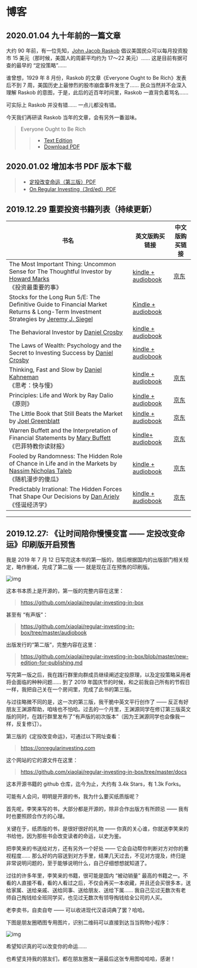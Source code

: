 # 博客



## 2020.01.04 九十年前的一篇文章

大约 90 年前，有一位先知，[John Jacob Raskob](https://en.wikipedia.org/wiki/John_J._Raskob) 倡议美国民众可以每月投资股市 15 美元（那时候，美国人的周薪平均约为 17～22 美元）…… 这是目前有据可查的最早的 “定投策略”…… 

谁曾想，1929 年 8 月份，Raskob 的文章《Everyone Ought to Be Rich》发表后不到 7 周，美国历史上最惨烈的股市崩盘事件发生了…… 民众当然并不会深入理解 Raskob 的意图，于是，此后的近百年时间里，Raskob 一直背负着骂名……

可实际上 Raskob 并没有错…… 一点儿都没有错。

今天我们再研读 Raskob 当年的文章，会有另外一番滋味。

> Everyone Ought to Be Rich
>
> > * [Text Edition](/blog/Everybody-Ought-to-Be-Rich-1929-by-John-Raskob/)
> > * [Download PDF](/blog/Everybody-Ought-to-Be-Rich-1929-by-John-Raskob/EverybodyOughtToBeRich.pdf)



## 2020.01.02 增加本书 PDF 版本下载

> * [定投改变命运（第三版）PDF](https://onregularinvesting.com/pdf/on-regularinvesting-cn.pdf)
> * [On Regular Investing（3rd/ed）PDF](https://onregularinvesting.com/pdf/on-regularinvesting-en.pdf)

## 2019.12.29 重要投资书籍列表（持续更新）

| 书名                                                         | 英文版购买链接                                               | 中文版购买链接                            |
| ------------------------------------------------------------ | ------------------------------------------------------------ | ----------------------------------------- |
| The Most Important Thing: Uncommon Sense for The Thoughtful Investor by [Howard Marks](https://www.amazon.com/Howard-Marks/e/B004LE5B00/ref=dp_byline_cont_all_1)<br />《投资最重要的事》 | [kindle + audiobook](https://www.amazon.com/Most-Important-Thing-Uncommon-Thoughtful/dp/B0090VTBGO/) | [京东](https://item.jd.com/12558042.html) |
|Stocks for the Long Run 5/E: The Definitive Guide to Financial Market Returns & Long-Term Investment Strategies by [Jeremy J. Siegel](https://www.amazon.com/Jeremy-J-Siegel/e/B000AR9N42/ref=dp_byline_cont_ebooks_1)|[Kindle + audiobook](https://www.amazon.com/dp/B00GWSXX26/)||
| The Behavioral Investor by [Daniel Crosby](https://www.amazon.com/Daniel-Crosby/e/B00O72MW1W/ref=dp_byline_cont_all_1) | [kindle + audiobook](https://www.amazon.com/The-Behavioral-Investor/dp/B07T69W543/) |                                           |
| The Laws of Wealth: Psychology and the Secret to Investing Success by [Daniel Crosby](https://www.amazon.com/Daniel-Crosby/e/B00O72MW1W/ref=dp_byline_cont_all_1) | [kindle + audiobook](https://www.amazon.com/Laws-Wealth-Psychology-Investing-Success/) |                                           |
| Thinking, Fast and Slow by [Daniel Kahneman](https://www.amazon.com/Daniel-Kahneman/e/B001ILFNQG/ref=dp_byline_cont_all_1)<br />《思考：快与慢》 | [kindle + audiobook](https://www.amazon.com/Thinking-Fast-and-Slow/dp/B005Z9GAJG/) | [京东](https://item.jd.com/11029168.html) |
| Principles: Life and Work by Ray Dalio<br />《原则》 | [kindle + audiobook](https://www.amazon.com/Simon-Schuster-Audio-Principles-Life/dp/B074B2CZJG/) | [京东](https://item.jd.com/12257413.html) |
| The Little Book that Still Beats the Market by [Joel Greenblatt](https://www.amazon.com/Joel-Greenblatt/e/B000APHNTQ/ref=dp_byline_cont_all_1) | [kindle + audiobook](https://www.amazon.com/Little-Book-Still-Beats-Market/dp/B00435KR9C/) | [京东](https://item.jd.com/63819136479.html) |
| Warren Buffett and the Interpretation of Financial Statements by [Mary Buffett](https://www.amazon.com/Mary-Buffett/e/B004MUG92W/ref=dp_byline_cont_book_1)<br />《巴菲特教你读财报》 | [kindle+ audiobook](https://www.amazon.com/Warren-Buffett-Interpretation-Financial-Statements/dp/1849833192/) | [京东](https://item.jd.com/11732393.html) |
| Fooled by Randomness: The Hidden Role of Chance in Life and in the Markets by [Nassim Nicholas Taleb](https://www.amazon.com/Nassim-Nicholas-Taleb/e/B000APVZ7W/ref=dp_byline_cont_all_1)<br />《随机漫步的傻瓜》 | [kindle + audiobook](https://www.amazon.com/Fooled-Randomness-Hidden-Chance-Markets/dp/B0012IZFRW/) | [京东](https://item.jd.com/57536995960.html) |
| Predictably Irrational: The Hidden Forces That Shape Our Decisions by [Dan Ariely](https://www.amazon.com/Dan-Ariely/e/B001J93B34/ref=dp_byline_cont_all_1)<br />《怪诞经济学》 | [kindle + audiobook](https://www.amazon.com/Predictably-Irrational-Hidden-Forces-Decisions/dp/B0014EAHNQ/) | [京东](https://item.jd.com/12284718.html) |



-----

## 2019.12.27: 《让时间陪你慢慢变富 —— 定投改变命运》印刷版开启预售

我是 2019 年 7 月 12 日写完这本书的第一版的，随后根据国内的出版部门相关规定，略作删减，完成了第二版 —— 就是现在正在预售的印刷版。

![img](images/IMG_0196.png)

这本书本质上是开源的，第一版的完整内容在这里：

> https://github.com/xiaolai/regular-investing-in-box

甚至有 “有声版”：

> https://github.com/xiaolai/regular-investing-in-box/tree/master/audiobook

出版发行的“第二版”，完整内容在这里：

> https://github.com/xiaolai/regular-investing-in-box/blob/master/new-edition-for-publishing.md

写完第一版之后，我在践行群里向群成员继续阐述定投原理，以及定投策略采用者将会面临的种种问题…… 到了 2019 年国庆节的时候，和之前我自己所有的节假日一样，我把自己关在一个房间里，完成了此书的第三版。

与过往略微不同的是，这一次的第三版，我干脆中英文平行创作了 —— 反正有好朋友王渊源帮助，咱啥也不怕哈。过去的一个月里，王渊源同学在修订第三版英文版的同时，在践行群里发布了“有声版的初次版本”（因为王渊源同学也会像我一样，反复修订）。

第三版的《定投改变命运》，可通过以下网址查看：

> https://onregularinvesting.com

这个网站的它的源文件在这里：

> https://github.com/xiaolai/regular-investing-in-box/tree/master/docs

这本开源书籍的 github 仓库，迄今为止，大约有 3.4k Stars，有 1.3k Forks。

可能有人会问，明明是开源的书，我为什么要买纸质版呢？

首先呢，李笑来写的书，大部分都是开源的，除非合作出版方有所顾忌 —— 我有时也要照顾合作方的心理。

关键在于，纸质版的书，是很好很好的礼物 —— 你真的关心谁，你就送李笑来的书给他，因为那些书会改变读者的命运，以史为鉴。

把李笑来的书送给对方，还有另外一个好处 —— 它会自动帮你判断对方对你的重视程度…… 那么好的内容送到对方手里，结果几天过去，不见对方提及，终归是非常说明问题的，至于能够说明什么，自己仔细想想就知道了。

过往的许多年里，李笑来的书籍，很可能是国内 “被动销量” 最高的书籍之一。不看的人直接不看，看的人看过之后，不仅会再买一本收藏，并且还会买很多本，送给家属、送给亲戚、送给同事、送给朋友、送给下属…… 我自己见过无数次有老师自己掏钱给全班同学买，也见过无数次有领导掏钱给全公司的人买。

老李卖书，自卖自夸 —— 可以收进现代汉语词典了罢？哈哈。

下图是朋友圈晒图专用图片，识别二维码可以直接到达当当购物小程序：

![img](images/IMG_0207.JPG)

希望知识真的可以改变你的命运……

也希望支持我的朋友们，都在朋友圈发一遍最后这张专用图哈哈哈，感谢！